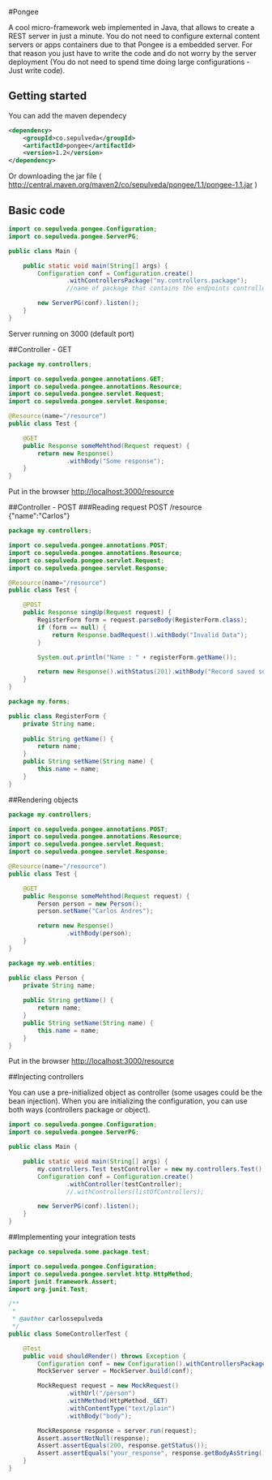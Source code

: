 #Pongee

A cool micro-framework web implemented in Java, that allows to create a REST server in just a minute. You do not need to configure external content servers or apps containers due to that Pongee is a embedded server. For that reason you just have to write the code and do not worry by the server deployment (You do not need to spend time doing large configurations - Just write code).

## Getting started
You can add the maven dependecy

```xml
<dependency>
    <groupId>co.sepulveda</groupId>
    <artifactId>pongee</artifactId>
    <version>1.2</version>
</dependency>
```
Or downloading the jar file ( http://central.maven.org/maven2/co/sepulveda/pongee/1.1/pongee-1.1.jar )

## Basic code
```java
import co.sepulveda.pongee.Configuration;
import co.sepulveda.pongee.ServerPG;

public class Main {

    public static void main(String[] args) {
        Configuration conf = Configuration.create()
                .withControllersPackage("my.controllers.package");
        	    //name of package that contains the endpoints controllers

        new ServerPG(conf).listen();
    }
}
```
Server running on 3000 (default port)

##Controller - GET
```java
package my.controllers;

import co.sepulveda.pongee.annotations.GET;
import co.sepulveda.pongee.annotations.Resource;
import co.sepulveda.pongee.servlet.Request;
import co.sepulveda.pongee.servlet.Response;

@Resource(name="/resource")
public class Test {

    @GET
    public Response someMehthod(Request request) {
        return new Response()
                .withBody("Some response");
    }
}
```
Put in the browser [http://localhost:3000/resource](http://localhost:3000/resource)

##Controller - POST
###Reading request
POST  /resource  {"name":"Carlos"}
```java
package my.controllers;

import co.sepulveda.pongee.annotations.POST;
import co.sepulveda.pongee.annotations.Resource;
import co.sepulveda.pongee.servlet.Request;
import co.sepulveda.pongee.servlet.Response;

@Resource(name="/resource")
public class Test {

    @POST
    public Response singUp(Request request) {
        RegisterForm form = request.parseBody(RegisterForm.class);
        if (form == null) {
            return Response.badRequest().withBody("Invalid Data");
        }

        System.out.println("Name : " + registerForm.getName());

        return new Response().withStatus(201).withBody("Record saved successfully");
    }
}
```
```java
package my.forms;

public class RegisterForm {
    private String name;
    
    public String getName() {
        return name;
    }
    public String setName(String name) {
        this.name = name;
    }
}
```

##Rendering objects
```java
package my.controllers;

import co.sepulveda.pongee.annotations.POST;
import co.sepulveda.pongee.annotations.Resource;
import co.sepulveda.pongee.servlet.Request;
import co.sepulveda.pongee.servlet.Response;

@Resource(name="/resource")
public class Test {

    @GET
    public Response someMehthod(Request request) {
        Person person = new Person();
        person.setName("Carlos Andres");

        return new Response()
                .withBody(person);
    }
}
```
```java
package my.web.entities;

public class Person {
    private String name;
    
    public String getName() {
        return name;
    }
    public String setName(String name) {
        this.name = name;
    }
}
```
Put in the browser [http://localhost:3000/resource](http://localhost:3000/resource)

##Injecting controllers

You can use a pre-initialized object as controller (some usages could be the bean injection). When you are initializing the configuration, you can use both ways (controllers package or object).

```java
import co.sepulveda.pongee.Configuration;
import co.sepulveda.pongee.ServerPG;

public class Main {

    public static void main(String[] args) {
        my.controllers.Test testController = new my.controllers.Test();
        Configuration conf = Configuration.create()
        	    .withController(testController);
        	    //.withControllers(listOfControllers);

        new ServerPG(conf).listen();
    }
}
```

##Implementing your integration tests



```java
package co.sepulveda.some.package.test;

import co.sepulveda.pongee.Configuration;
import co.sepulveda.pongee.servlet.http.HttpMethod;
import junit.framework.Assert;
import org.junit.Test;

/**
 *
 * @author carlossepulveda
 */
public class SomeControllerTest {

    @Test
    public void shouldRender() throws Exception {
        Configuration conf = new Configuration().withControllersPackage("controllers.package");
        MockServer server = MockServer.build(conf);

        MockRequest request = new MockRequest()
                .withUrl("/person")
                .withMethod(HttpMethod._GET)
                .withContentType("text/plain")
                .withBody("body");

        MockResponse response = server.run(request);
        Assert.assertNotNull(response);
        Assert.assertEquals(200, response.getStatus());
        Assert.assertEquals("your_response", response.getBodyAsString())
    }
}
```
